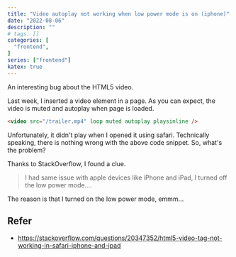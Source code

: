 ```yaml
---
title: "Video autoplay not working when low power mode is on (iphone)"
date: "2022-08-06"
description: ""
# tags: []
categories: [
  "frontend",
]
series: ["frontend"]
katex: true
---
```


An interesting bug about the HTML5 video.

<!--more-->

Last week, I inserted a video element in a page. As you can expect, the video is muted and autoplay when page is loaded. 

```html
<video src="/trailer.mp4" loop muted autoplay playsinline />
```

Unfortunately, it didn't play when I opened it using safari. Technically speaking, there is nothing wrong with the above code snippet. So, what's the problem? 

Thanks to StackOverflow, I found a clue.

> I had same issue with apple devices like iPhone and iPad, I turned off the low power mode....

The reason is that I turned on the low power mode, emmm...


## Refer
- https://stackoverflow.com/questions/20347352/html5-video-tag-not-working-in-safari-iphone-and-ipad
